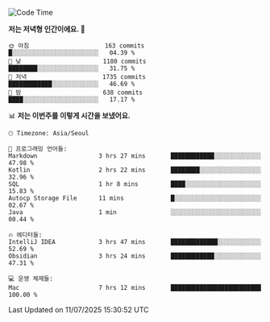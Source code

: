   <!--START_SECTION:waka-->
![Code Time](http://img.shields.io/badge/Code%20Time-660%20hrs%2023%20mins-blue)

**저는 저녁형 인간이에요. 🦉** 

```text
🌞 아침                     163 commits         █░░░░░░░░░░░░░░░░░░░░░░░░   04.39 % 
🌆 낮　                     1180 commits        ████████░░░░░░░░░░░░░░░░░   31.75 % 
🌃 저녁                     1735 commits        ████████████░░░░░░░░░░░░░   46.69 % 
🌙 밤　                     638 commits         ████░░░░░░░░░░░░░░░░░░░░░   17.17 % 
```


📊 **저는 이번주를 이렇게 시간을 보냈어요.** 

```text
🕑︎ Timezone: Asia/Seoul

💬 프로그래밍 언어들: 
Markdown                 3 hrs 27 mins       ████████████░░░░░░░░░░░░░   47.98 % 
Kotlin                   2 hrs 22 mins       ████████░░░░░░░░░░░░░░░░░   32.96 % 
SQL                      1 hr 8 mins         ████░░░░░░░░░░░░░░░░░░░░░   15.83 % 
Autocp Storage File      11 mins             █░░░░░░░░░░░░░░░░░░░░░░░░   02.67 % 
Java                     1 min               ░░░░░░░░░░░░░░░░░░░░░░░░░   00.44 % 

🔥 에디터들: 
IntelliJ IDEA            3 hrs 47 mins       █████████████░░░░░░░░░░░░   52.69 % 
Obsidian                 3 hrs 24 mins       ████████████░░░░░░░░░░░░░   47.31 % 

💻 운영 체제들: 
Mac                      7 hrs 12 mins       █████████████████████████   100.00 % 
```


 Last Updated on 11/07/2025 15:30:52 UTC
<!--END_SECTION:waka-->
